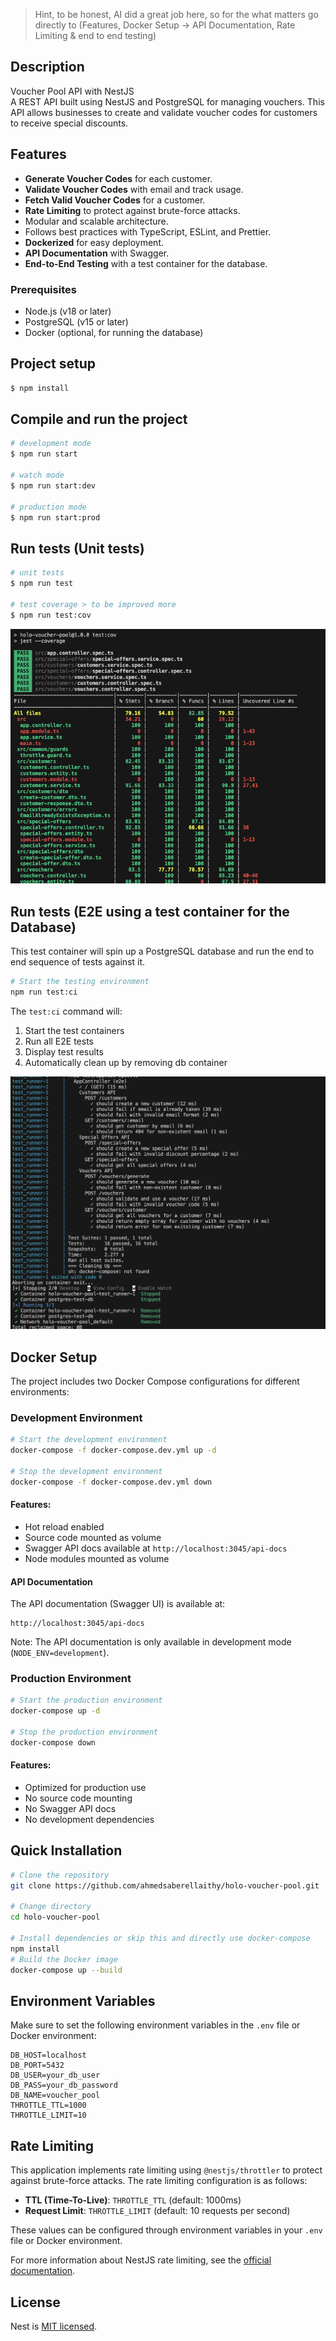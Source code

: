 > Hint, to be honest, AI did a great job here, so for the what matters go directly to (Features, Docker Setup -> API Documentation, Rate Limiting & end to end testing)

## Description

Voucher Pool API with NestJS  
A REST API built using NestJS and PostgreSQL for managing vouchers. This API allows businesses to create and validate voucher codes for customers to receive special discounts.

## Features

- **Generate Voucher Codes** for each customer.
- **Validate Voucher Codes** with email and track usage.
- **Fetch Valid Voucher Codes** for a customer.
- **Rate Limiting** to protect against brute-force attacks.
- Modular and scalable architecture.
- Follows best practices with TypeScript, ESLint, and Prettier.
- **Dockerized** for easy deployment.
- **API Documentation** with Swagger.
- **End-to-End Testing** with a test container for the database.

### Prerequisites

- Node.js (v18 or later)
- PostgreSQL (v15 or later)
- Docker (optional, for running the database)

## Project setup

```bash
$ npm install
```

## Compile and run the project

```bash
# development mode
$ npm run start

# watch mode
$ npm run start:dev

# production mode
$ npm run start:prod
```

## Run tests (Unit tests)

```bash
# unit tests
$ npm run test

# test coverage > to be improved more
$ npm run test:cov
```

![image|width=200](./test-coverage-results.png)

## Run tests (E2E using a test container for the Database)

This test container will spin up a PostgreSQL database and run the end to end sequence of tests against it.

```bash
# Start the testing environment
npm run test:ci
```

The `test:ci` command will:

1. Start the test containers
1. Run all E2E tests
1. Display test results
1. Automatically clean up by removing db container

![image|width=200](./e2e-test-results.png)

## Docker Setup

The project includes two Docker Compose configurations for different environments:

### Development Environment

```bash
# Start the development environment
docker-compose -f docker-compose.dev.yml up -d

# Stop the development environment
docker-compose -f docker-compose.dev.yml down
```

#### Features:

- Hot reload enabled
- Source code mounted as volume
- Swagger API docs available at `http://localhost:3045/api-docs`
- Node modules mounted as volume

#### API Documentation

The API documentation (Swagger UI) is available at:

```http
http://localhost:3045/api-docs
```

Note: The API documentation is only available in development mode (`NODE_ENV=development`).

### Production Environment

```bash
# Start the production environment
docker-compose up -d

# Stop the production environment
docker-compose down
```

#### Features:

- Optimized for production use
- No source code mounting
- No Swagger API docs
- No development dependencies

## Quick Installation

```bash
# Clone the repository
git clone https://github.com/ahmedsaberellaithy/holo-voucher-pool.git

# Change directory
cd holo-voucher-pool

# Install dependencies or skip this and directly use docker-compose
npm install
# Build the Docker image
docker-compose up --build
```

## Environment Variables

Make sure to set the following environment variables in the `.env` file or Docker environment:

```plaintext
DB_HOST=localhost
DB_PORT=5432
DB_USER=your_db_user
DB_PASS=your_db_password
DB_NAME=voucher_pool
THROTTLE_TTL=1000
THROTTLE_LIMIT=10
```

## Rate Limiting

This application implements rate limiting using `@nestjs/throttler` to protect against brute-force attacks. The rate limiting configuration is as follows:

- **TTL (Time-To-Live)**: `THROTTLE_TTL` (default: 1000ms)
- **Request Limit**: `THROTTLE_LIMIT` (default: 10 requests per second)

These values can be configured through environment variables in your `.env` file or Docker environment.

For more information about NestJS rate limiting, see the [official documentation](https://docs.nestjs.com/security/rate-limiting).

## License

Nest is [MIT licensed](https://github.com/nestjs/nest/blob/master/LICENSE).
